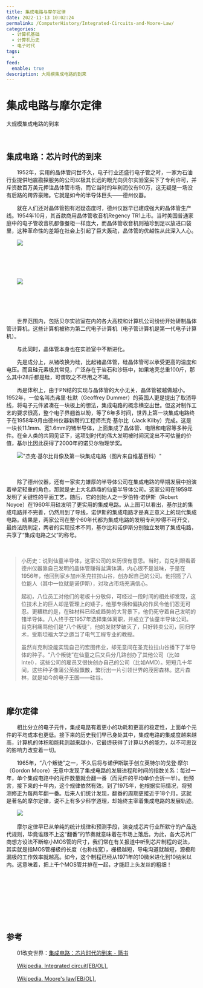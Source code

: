 ```yaml
---
title: 集成电路与摩尔定律
date: 2022-11-13 10:02:24
permalink: /ComputerHistory/Integrated-Circuits-and-Moore-Law/
categories:
  - 计算机基础
  - 计算机历史
  - 电子时代
tags:
  - 
feed:
  enable: true
description: 大规模集成电路的到来
---
```

# 集成电路与摩尔定律


大规模集成电路的到来

<!-- more -->　‍

## 集成电路：芯片时代的到来

　　1952年，实用的晶体管问世不久，电子行业还盛行电子管之时，一家为石油行业提供地震勘探服务的公司以极其长远的眼光向贝尔实验室买下了专利许可，并斥资数百万美元押注晶体管市场，而它当时的年利润仅有90万，这无疑是一场没有后路的跨界豪赌。它就是如今的半导体巨头——德州仪器。

　　就在人们还对晶体管抱有迟疑态度时，德州仪器早已建成强大的晶体管生产线。1954年10月，其首款商用晶体管收音机Regency TR1上市。当时美国普通家庭中的电子管收音机都像餐柜一样庞大，而晶体管收音机则袖珍到足以放进口袋里，这种革命性的差距在社会上引起了巨大轰动，晶体管的优越性从此深入人心。

　　![](https://image.peterjxl.com/blog/image-20220820104229-1snp9jb.png)

　　‍

　　‍

　　![](https://image.peterjxl.com/blog/image-20220820104337-23gmxn8.png)

　　‍

　　‍

　　世界范围内，包括贝尔实验室在内的各大高校和计算机公司纷纷开始研制晶体管计算机，这些计算机被称为第二代电子计算机（电子管计算机是第一代电子计算机）。

　　与此同时，晶体管本身也在实验室中不断进化。

　　先是成分上，从锗改换为硅，比起锗晶体管，硅晶体管可以承受更高的温度和电压。而且硅元素极其常见，广泛存在于岩石和沙砾中，如果地壳总重100斤，那么其中28斤都是硅，可谓取之不尽用之不竭。

　　再是体积上，由于PN结的实现与晶体管的大小无关，晶体管被越做越小。1952年，一位名叫杰弗里·杜默（Geoffrey Dummer）的英国人更是提出了取消导线，将电子元件紧凑在一块板上的想法，集成电路的概念横空出世。但这对制作工艺的要求很高，整个电子界翘首以盼，等了6年多时间，世界上第一块集成电路终于在1958年9月由德州仪器新聘的工程师杰克·基尔比（Jack Kilby）完成。这是一块长11.1mm、宽1.6mm的锗半导体，上面集成了晶体管、电阻和电容等多种元件。在全人类的共同见证下，这项划时代的伟大发明被时间沉淀出不可估量的价值，基尔比因此获得了2000年的诺贝尔物理学奖。

　　!["杰克·基尔比肖像及第一块集成电路（图片来自维基百科）"](https://image.peterjxl.com/blog/image-20220820104531-aeifgch.png)

　　‍

　　除了德州仪器，还有一家实力雄厚的半导体公司在集成电路的早期发展中扮演着举足轻重的角色，那就是史上大名鼎鼎的仙童半导体公司。这家公司在1959年发明了关键性的平面工艺，随后，它的创始人之一罗伯特·诺伊斯（Robert Noyce）在1960年用硅发明了更实用的集成电路。从上图可以看出，基尔比的集成电路并不完善，仍然用到了导线，诺伊斯的集成电路才是真正意义上的现代集成电路。结果是，两家公司在整个60年代都为集成电路的发明专利吵得不可开交，最终法院判定，两者的实现技术不同，基尔比和诺伊斯分别独立发明了集成电路，共享了“集成电路之父”的称号。

　　‍

> 小历史：说到仙童半导体，这家公司的来历很有意思。当时，肖克利眼看着德州仪器靠自己发明的晶体管赚得盆满钵满，内心很不是滋味，于是在1956年，他回到家乡加州圣克拉拉山谷，创办起自己的公司。他招揽了八位能人（其中一位就是诺伊斯），对攻占市场充满信心。
>
> 起初，八位员工对他们的老板十分敬仰，可经过一段时间的相处却发现，这位技术上的巨人却是管理上的矮子，他那专横和偏执的作风令他们忍无可忍。更糟糕的是，在硅材料已经成趋势的大背景下，他仍死守着自己发明的锗半导体。八人终于在1957年选择集体离职，并成立了仙童半导体公司。肖克利痛骂他们是“八个叛徒”，他的发财梦破灭了，只好转卖公司，回归学术，受斯坦福大学之邀当了电气工程专业的教授。
>
> 虽然肖克利没能实现自己的宏图伟业，却无意间在圣克拉拉山谷播下了半导体的种子。“八个叛徒”在仙童之后又兵分几路创办了其他公司（比如Intel），这些公司的雇员又很快创办自己的公司（比如AMD）。短短几十年间，这些种子像蒲公英般飘散，繁衍出一片引领世界的茂密森林。这片森林，就是如今的电子王国——硅谷。

　　‍

## 摩尔定律

　　相比分立的电子元件，集成电路有着更小的功耗和更高的稳定性，上面单个元件的平均成本也更低。接下来的历史我们早已身处其中，集成电路的集成度越来越高，计算机的体积和能耗则越来越小，它最终获得了计算以外的能力，以不可思议的影响力改变着一切。

　　1965年，“八个叛徒”之一，不久后将与诺伊斯联手创立英特尔的戈登·摩尔（Gordon Moore）无意中发现了集成电路的发展进程和时间的指数关系：每过一年，单个集成电路中的元件数量就会翻一番（而元件的平均单价会折一半）。他预言，接下来的十年内，这个规律依然有效。到了1975年，他根据实际情况，将预测修正为每两年翻一番。后来人们统计发现，翻番的周期更接近于18个月。这就是著名的摩尔定律，说不上有多少科学道理，却始终主宰着集成电路的发展轨迹。

　　![](https://image.peterjxl.com/blog/image-20220820104743-x1e65pw.png)

　　摩尔定律早已从单纯的统计规律和预测手段，演变成芯片行业所默守的产品迭代规则，毕竟谁跟不上这“翻番”的节奏就意味着在市场上落后。为此，各大芯片厂商想方设法不断缩小MOS管的尺寸，我们常在有关报道中听到芯片制程的说法，其实就是指MOS管栅极的长度（也称线宽），栅极越短，导电沟道就越短，源极和漏极的工作效率就越高。如今，这个制程已经从1971年的10微米进化到10纳米以内。这意味着，把上千个MOS管并排在一起，才能赶上头发丝的粗细！

　　

　　‍

　　‍

　　‍

## 参考

　　01改变世界：[集成电路：芯片时代的到来 - 简书](https://www.jianshu.com/p/2b7ac88744ff)

　　[Wikipedia. Integrated circuit[EB/OL].](https://en.wikipedia.org/wiki/Integrated_circuit)

　　[Wikipedia. Moore's law[EB/OL].](https://en.wikipedia.org/wiki/Moore's_law)
